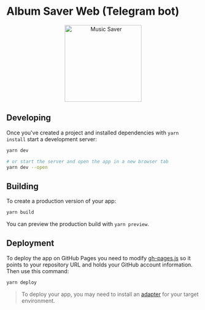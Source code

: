 # Album Saver Web (Telegram bot)

<div align="center">
  <img src="https://user-images.githubusercontent.com/73017521/203515103-5ae85fa7-8492-4efb-a402-cbaa4be71251.png" width="200" alt="Music Saver" />
</div>

## Developing

Once you've created a project and installed dependencies with `yarn install` start a development server:

```bash
yarn dev

# or start the server and open the app in a new browser tab
yarn dev --open
```


## Building

To create a production version of your app:

```bash
yarn build
```

You can preview the production build with `yarn preview`.

## Deployment

To deploy the app on GitHub Pages you need to modify [gh-pages.js](./gh-pages.js) so it points to your repository URL and holds your GitHub account information. Then use this command:

```bash
yarn deploy
```

> To deploy your app, you may need to install an [adapter](https://kit.svelte.dev/docs/adapters) for your target environment.
